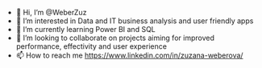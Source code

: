 - 👋 Hi, I’m @WeberZuz
- 👀 I’m interested in Data and IT business analysis and user friendly apps
- 🌱 I’m currently learning Power BI and SQL
- 💞️ I’m looking to collaborate on projects aiming for improved performance, effectivity and user experience
- 📫 How to reach me https://www.linkedin.com/in/zuzana-weberova/

<!---
WeberZuz/WeberZuz is a ✨ special ✨ repository because its `README.md` (this file) appears on your GitHub profile.
You can click the Preview link to take a look at your changes.
--->
